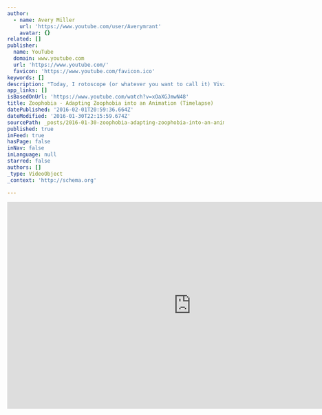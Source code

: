 ```yaml
---
author:
  - name: Avery Miller
    url: 'https://www.youtube.com/user/Averymrant'
    avatar: {}
related: []
publisher:
  name: YouTube
  domain: www.youtube.com
  url: 'https://www.youtube.com/'
  favicon: 'https://www.youtube.com/favicon.ico'
keywords: []
description: "Today, I rotoscope (or whatever you want to call it) Vivziepop's epic Zoophobia comic. (The next episode of Game Glitch is set to be published on Christmas day. Look forward to it!) I'm just excited to help bring all these great characters to life!"
app_links: []
isBasedOnUrl: 'https://www.youtube.com/watch?v=xOaXGJmwN48'
title: Zoophobia - Adapting Zoophobia into an Animation (Timelapse)
datePublished: '2016-02-01T20:59:36.664Z'
dateModified: '2016-01-30T22:15:59.674Z'
sourcePath: _posts/2016-01-30-zoophobia-adapting-zoophobia-into-an-animation-timelapse.md
published: true
inFeed: true
hasPage: false
inNav: false
inLanguage: null
starred: false
authors: []
_type: VideoObject
_context: 'http://schema.org'

---
```

<iframe src="https://cdn.embedly.com/widgets/media.html?src=https%3A%2F%2Fwww.youtube.com%2Fembed%2FxOaXGJmwN48%3Ffeature%3Doembed&amp;url=https%3A%2F%2Fwww.youtube.com%2Fwatch%3Fv%3DxOaXGJmwN48&amp;image=https%3A%2F%2Fi.ytimg.com%2Fvi%2FxOaXGJmwN48%2Fhqdefault.jpg&amp;key=b7d04c9b404c499eba89ee7072e1c4f7&amp;type=text%2Fhtml&amp;schema=youtube" width="854" height="480" scrolling="no" frameborder="0" allowfullscreen="allowfullscreen" style=""></iframe>